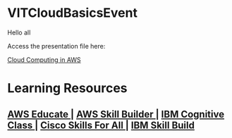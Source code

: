 # VITCloudBasicsEvent

Hello all

Access the presentation file here:

<a href=""> Cloud Computing in AWS </a>

# Learning Resources

<h2>
<a href="https://www.awseducate.com/student/s/"> AWS Educate </a> |
<a href="https://explore.skillbuilder.aws/lms/"> AWS Skill Builder </a> |
<a href="https://cognitiveclass.ai/"> IBM Cognitive Class </a> |
<a href="https://skillsforall.com/"> Cisco Skills For All </a> |
<a href="https://skillsbuild.org/"> IBM Skill Build </a> 
</h2>



